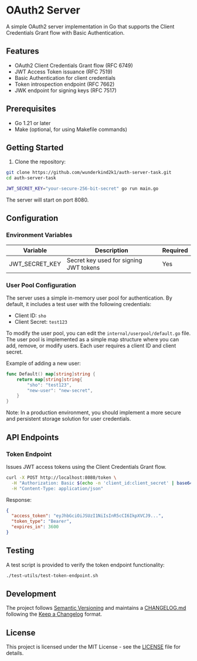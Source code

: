 # OAuth2 Server

A simple OAuth2 server implementation in Go that supports the Client Credentials Grant flow with Basic Authentication.

## Features

- OAuth2 Client Credentials Grant flow (RFC 6749)
- JWT Access Token issuance (RFC 7519)
- Basic Authentication for client credentials
- Token introspection endpoint (RFC 7662)
- JWK endpoint for signing keys (RFC 7517)

## Prerequisites

- Go 1.21 or later
- Make (optional, for using Makefile commands)

## Getting Started

1. Clone the repository:
```bash
git clone https://github.com/wunderkind2k1/auth-server-task.git
cd auth-server-task
```

```bash
JWT_SECRET_KEY="your-secure-256-bit-secret" go run main.go

```

The server will start on port 8080.

## Configuration

### Environment Variables

| Variable | Description | Required |
|----------|-------------|----------|
| JWT_SECRET_KEY | Secret key used for signing JWT tokens | Yes |

### User Pool Configuration

The server uses a simple in-memory user pool for authentication. By default, it includes a test user with the following credentials:
- Client ID: `sho`
- Client Secret: `test123`

To modify the user pool, you can edit the `internal/userpool/default.go` file. The user pool is implemented as a simple map structure where you can add, remove, or modify users. Each user requires a client ID and client secret.

Example of adding a new user:
```go
func Default() map[string]string {
    return map[string]string{
        "sho": "test123",
        "new-user": "new-secret",
    }
}
```

Note: In a production environment, you should implement a more secure and persistent storage solution for user credentials.

## API Endpoints

### Token Endpoint

Issues JWT access tokens using the Client Credentials Grant flow.

```bash
curl -X POST http://localhost:8080/token \
  -H "Authorization: Basic $(echo -n 'client_id:client_secret' | base64)" \
  -H "Content-Type: application/json"
```

Response:
```json
{
  "access_token": "eyJhbGciOiJSUzI1NiIsInR5cCI6IkpXVCJ9...",
  "token_type": "Bearer",
  "expires_in": 3600
}
```

## Testing

A test script is provided to verify the token endpoint functionality:

```bash
./test-utils/test-token-endpoint.sh
```

## Development

The project follows [Semantic Versioning](https://semver.org/spec/v2.0.0.html) and maintains a [CHANGELOG.md](CHANGELOG.md) following the [Keep a Changelog](https://keepachangelog.com/en/1.1.0/) format.

## License

This project is licensed under the MIT License - see the [LICENSE](LICENSE) file for details.
